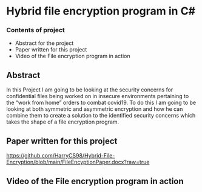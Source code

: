 # Hybrid file encryption program in C#


### Contents of project
- Abstract for the project
- Paper written for this project
- Video of the File encryption program in action



## Abstract
In this Project I am going to be looking at the security concerns for confidential files being worked on in insecure environments pertaining to the “work from home” orders to combat covid19. To do this I am going to be looking at both symmetric and asymmetric encryption and how he can combine them to create a solution to the identified security concerns which takes the shape of a file encryption program. 

 
## Paper written for this project
https://github.com/HarryCS98/Hybrid-File-Encryption/blob/main/FileEncyptionPaper.docx?raw=true


## Video of the File encryption program in action
